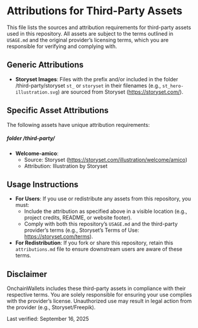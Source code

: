 # Attributions for Third-Party Assets

This file lists the sources and attribution requirements for third-party assets used in this repository. All assets are subject to the terms outlined in `USAGE.md` and the original provider’s licensing terms, which you are responsible for verifying and complying with.

## Generic Attributions
- **Storyset Images**: Files with the prefix and/or included in the folder /third-party/storyset `st_` or `storyset` in their filenames (e.g., `st_hero-illustration.svg`) are sourced from Storyset (https://storyset.com/).

## Specific Asset Attributions
The following assets have unique attribution requirements:

##### folder /third-party/

    
- **Welcome-amico**:
  - Source: Storyset (https://storyset.com/illustration/welcome/amico)
  - Attribution: Illustration by Storyset

## Usage Instructions
- **For Users**: If you use or redistribute any assets from this repository, you must:
  - Include the attribution as specified above in a visible location (e.g., project credits, README, or website footer).
  - Comply with both this repository’s `USAGE.md` and the third-party provider’s terms (e.g., Storyset’s Terms of Use: https://storyset.com/terms).
- **For Redistribution**: If you fork or share this repository, retain this `attributions.md` file to ensure downstream users are aware of these terms.

## Disclaimer
OnchainWallets includes these third-party assets in compliance with their respective terms. You are solely responsible for ensuring your use complies with the provider’s license. Unauthorized use may result in legal action from the provider (e.g., Storyset/Freepik).

Last verified: September 16, 2025
